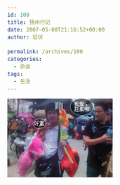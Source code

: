 ```yaml
---
id: 100
title: 扬州行记
date: 2007-05-08T21:16:52+00:00
author: 愆伏

permalink: /archives/100
categories:
  - 杂谈
tags:
  - 生活
---
```

![yangzhou](/wp-content/uploads/200705/08_212004_.jpg)
